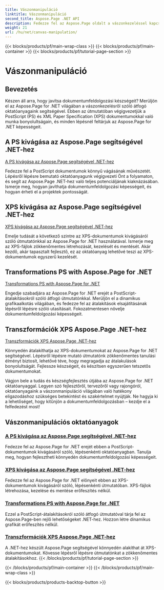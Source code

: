 ```yaml
---
title: Vászonmanipuláció
linktitle: Vászonmanipuláció
second_title: Aspose.Page .NET API
description: Fedezze fel az Aspose.Page oldalt a vászonkezeléssel kapcsolatos .NET oktatóanyagokért. A PS és XPS dokumentumok kivágása és átalakítása egyszerűvé vált. Növelje dokumentumfeldolgozási készségeit.
weight: 21
url: /hu/net/canvas-manipulation/
---
```


{{< blocks/products/pf/main-wrap-class >}}
{{< blocks/products/pf/main-container >}}
{{< blocks/products/pf/tutorial-page-section >}}

# Vászonmanipuláció


## Bevezetés

Készen áll arra, hogy javítsa dokumentumfeldolgozási készségeit? Merüljön el az Aspose.Page for .NET világában a vászonkezelésről szóló átfogó oktatóanyagaink segítségével. Ebben az útmutatóban végigvezetjük a PostScript (PS) és XML Paper Specification (XPS) dokumentumokkal való munka bonyolultságain, és minden lépésnél feltárjuk az Aspose.Page for .NET képességeit.

## A PS kivágása az Aspose.Page segítségével .NET-hez
[A PS kivágása az Aspose.Page segítségével .NET-hez](./clippingps/)

Fedezze fel a PostScript dokumentumok könnyű vágásának művészetét. Lépésről lépésre bemutató oktatóanyagunk végigvezeti Önt a folyamaton, és segít az Aspose.Page .NET-hez való teljes potenciáljának kiaknázásában. Ismerje meg, hogyan javíthatja dokumentumfeldolgozási képességeit, és hogyan érheti el a projektek pontosságát.

## XPS kivágása az Aspose.Page segítségével .NET-hez
[XPS kivágása az Aspose.Page segítségével .NET-hez](./clippingxps/)

Emelje tudását a következő szintre az XPS-dokumentumok kivágásáról szóló útmutatónkkal az Aspose.Page for .NET használatával. Ismerje meg az XPS-fájlok zökkenőmentes létrehozását, kezelését és mentését. Akár kezdő, akár tapasztalt fejlesztő, ez az oktatóanyag lehetővé teszi az XPS-dokumentumok egyszerű kezelését.

## Transformations PS with Aspose.Page for .NET
[Transformations PS with Aspose.Page for .NET](./transformationsps/)

Engedje szabadjára az Aspose.Page for .NET erejét a PostScript-átalakításokról szóló átfogó útmutatónkkal. Merüljön el a dinamikus grafikaalkotás világában, és fedezze fel az átalakítások elsajátításának lépésről lépésre szóló utasításait. Fokozatmentesen növelje dokumentumfeldolgozási képességeit.

## Transzformációk XPS Aspose.Page .NET-hez
[Transzformációk XPS Aspose.Page .NET-hez](./transformationsxps/)

Könnyedén átalakíthatja az XPS-dokumentumokat az Aspose.Page for .NET segítségével. Lépésről lépésre mutató útmutatónk zökkenőmentes tanulási élményt biztosít, lehetővé téve, hogy megragadja az átalakulások bonyolultságát. Fejlessze készségeit, és készítsen egyszerűen tetszetős dokumentumokat.

Vágjon bele a tudás és készségfejlesztés útjába az Aspose.Page for .NET oktatóanyaggal. Legyen szó fejlesztőről, tervezőről vagy rajongóról, oktatóanyagaink a vászonmanipuláció világában való hatékony eligazodáshoz szükséges betekintést és szakértelmet nyújtják. Ne hagyja ki a lehetőséget, hogy kitűnjön a dokumentumfeldolgozásban – kezdje el a felfedezést most!
## Vászonmanipulációs oktatóanyagok
### [A PS kivágása az Aspose.Page segítségével .NET-hez](./clippingps/)
Fedezze fel az Aspose.Page for .NET erejét ebben a PostScript-dokumentumok kivágásáról szóló, lépésenkénti oktatóanyagban. Tanulja meg, hogyan fejlesztheti könnyedén dokumentumfeldolgozási képességeit.
### [XPS kivágása az Aspose.Page segítségével .NET-hez](./clippingxps/)
Fedezze fel az Aspose.Page for .NET előnyeit ebben az XPS-dokumentumok kivágásáról szóló, lépésenkénti útmutatóban. XPS-fájlok létrehozása, kezelése és mentése erőfeszítés nélkül.
### [Transformations PS with Aspose.Page for .NET](./transformationsps/)
Ezzel a PostScript-átalakításokról szóló átfogó útmutatóval tárja fel az Aspose.Page-ben rejlő lehetőségeket .NET-hez. Hozzon létre dinamikus grafikát erőfeszítés nélkül.
### [Transzformációk XPS Aspose.Page .NET-hez](./transformationsxps/)
A .NET-hez készült Aspose.Page segítségével könnyedén alakíthat át XPS-dokumentumokat. Kövesse lépésről lépésre útmutatónkat a zökkenőmentes átalakításokhoz.
{{< /blocks/products/pf/tutorial-page-section >}}

{{< /blocks/products/pf/main-container >}}
{{< /blocks/products/pf/main-wrap-class >}}

{{< blocks/products/products-backtop-button >}}
